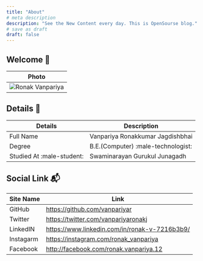```yaml
---
title: "About"
# meta description
description: "See the New Content every day. This is OpenSourse blog."
# save as draft
draft: false
---
```


## Welcome :rocket:
| Photo |
| :--: |
| ![Ronak Vanpariya](https://avatars1.githubusercontent.com/u/26689210?s=460&u=7532c1409e49827c72a8b59b2e0f8f139f5ba9f3&v=4) |
## Details  :open_book:

| Details | Description |
|----|---------|
| Full Name | Vanpariya Ronakkumar Jagdishbhai |
| Degree | B.E.(Computer) :male-technologist:|
| Studied At :male-student:| Swaminarayan Gurukul Junagadh |

## Social Link  :mailbox_with_mail:
| Site Name | Link |
|----|---------|
| GitHub | https://github.com/vanpariyar |
| Twitter | https://twitter.com/vanpariyaronakj|
| LinkedIN | https://www.linkedin.com/in/ronak-v-7216b3b9/ |
| Instagarm | https://instagram.com/ronak_vanpariya |
| Facebook | http://facebook.com/ronak.vanpariya.12 |

